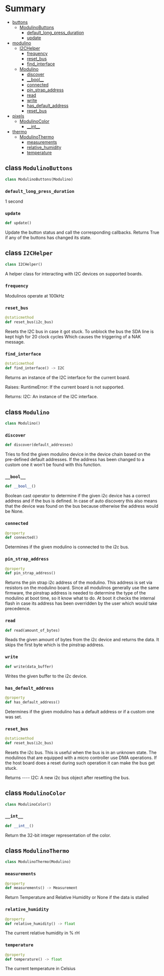# Summary

* [buttons](#modulino.buttons)
  * [ModulinoButtons](#modulino.buttons.ModulinoButtons)
    * [default\_long\_press\_duration](#modulino.buttons.ModulinoButtons.default_long_press_duration)
    * [update](#modulino.buttons.ModulinoButtons.update)
* [modulino](#modulino.modulino)
  * [I2CHelper](#modulino.modulino.I2CHelper)
    * [frequency](#modulino.modulino.I2CHelper.frequency)
    * [reset\_bus](#modulino.modulino.I2CHelper.reset_bus)
    * [find\_interface](#modulino.modulino.I2CHelper.find_interface)
  * [Modulino](#modulino.modulino.Modulino)
    * [discover](#modulino.modulino.Modulino.discover)
    * [\_\_bool\_\_](#modulino.modulino.Modulino.__bool__)
    * [connected](#modulino.modulino.Modulino.connected)
    * [pin\_strap\_address](#modulino.modulino.Modulino.pin_strap_address)
    * [read](#modulino.modulino.Modulino.read)
    * [write](#modulino.modulino.Modulino.write)
    * [has\_default\_address](#modulino.modulino.Modulino.has_default_address)
    * [reset\_bus](#modulino.modulino.Modulino.reset_bus)
* [pixels](#modulino.pixels)
  * [ModulinoColor](#modulino.pixels.ModulinoColor)
    * [\_\_int\_\_](#modulino.pixels.ModulinoColor.__int__)
* [thermo](#modulino.thermo)
  * [ModulinoThermo](#modulino.thermo.ModulinoThermo)
    * [measurements](#modulino.thermo.ModulinoThermo.measurements)
    * [relative\_humidity](#modulino.thermo.ModulinoThermo.relative_humidity)
    * [temperature](#modulino.thermo.ModulinoThermo.temperature)

<a id="modulino.buttons.ModulinoButtons"></a>

## class `ModulinoButtons`

```python
class ModulinoButtons(Modulino)
```

<a id="modulino.buttons.ModulinoButtons.default_long_press_duration"></a>

### `default_long_press_duration`

1 second

<a id="modulino.buttons.ModulinoButtons.update"></a>

### `update`

```python
def update()
```

Update the button status and call the corresponding callbacks.
Returns True if any of the buttons has changed its state.

<a id="modulino.modulino.I2CHelper"></a>

## class `I2CHelper`

```python
class I2CHelper()
```

A helper class for interacting with I2C devices on supported boards.

<a id="modulino.modulino.I2CHelper.frequency"></a>

### `frequency`

Modulinos operate at 100kHz

<a id="modulino.modulino.I2CHelper.reset_bus"></a>

### `reset_bus`

```python
@staticmethod
def reset_bus(i2c_bus)
```

Resets the I2C bus in case it got stuck. To unblock the bus the SDA line is kept high for 20 clock cycles
Which causes the triggering of a NAK message.

<a id="modulino.modulino.I2CHelper.find_interface"></a>

### `find_interface`

```python
@staticmethod
def find_interface() -> I2C
```

Returns an instance of the I2C interface for the current board.

Raises:
    RuntimeError: If the current board is not supported.

Returns:
    I2C: An instance of the I2C interface.

<a id="modulino.modulino.Modulino"></a>

## class `Modulino`

```python
class Modulino()
```

<a id="modulino.modulino.Modulino.discover"></a>

### `discover`

```python
def discover(default_addresses)
```

Tries to find the given modulino device in the device chain
based on the pre-defined default addresses.
If the address has been changed to a custom one it won't be found with this function.

<a id="modulino.modulino.Modulino.__bool__"></a>

### `__bool__`

```python
def __bool__()
```

Boolean cast operator to determine if the given i2c device has a correct address
and if the bus is defined.
In case of auto discovery this also means that the device was found on the bus
because otherwise the address would be None.

<a id="modulino.modulino.Modulino.connected"></a>

### `connected`

```python
@property
def connected()
```

Determines if the given modulino is connected to the i2c bus.

<a id="modulino.modulino.Modulino.pin_strap_address"></a>

### `pin_strap_address`

```python
@property
def pin_strap_address()
```

Returns the pin strap i2c address of the modulino.
This address is set via resistors on the modulino board.
Since all modulinos generally use the same firmware, the pinstrap address
is needed to determine the type of the modulino at boot time, so it know what to do.
At boot it checks the internal flash in case its address has been overridden by the user
which would take precedence.

<a id="modulino.modulino.Modulino.read"></a>

### `read`

```python
def read(amount_of_bytes)
```

Reads the given amount of bytes from the i2c device and returns the data.
It skips the first byte which is the pinstrap address.

<a id="modulino.modulino.Modulino.write"></a>

### `write`

```python
def write(data_buffer)
```

Writes the given buffer to the i2c device.

<a id="modulino.modulino.Modulino.has_default_address"></a>

### `has_default_address`

```python
@property
def has_default_address()
```

Determines if the given modulino has a default address
or if a custom one was set.

<a id="modulino.modulino.Modulino.reset_bus"></a>

### `reset_bus`

```python
@staticmethod
def reset_bus(i2c_bus)
```

Resets the i2c bus. This is useful when the bus is in an unknown state. 
The modulinos that are equipped with a micro controller use DMA operations. 
If the host board does a reset during such operation it can make the bus get stuck. 

Returns
    ----
    I2C: A new i2c bus object after resetting the bus.

<a id="modulino.pixels.ModulinoColor"></a>

## class `ModulinoColor`

```python
class ModulinoColor()
```

<a id="modulino.pixels.ModulinoColor.__int__"></a>

### `__int__`

```python
def __int__()
```

Return the 32-bit integer representation of the color.

<a id="modulino.thermo.ModulinoThermo"></a>

## class `ModulinoThermo`

```python
class ModulinoThermo(Modulino)
```

<a id="modulino.thermo.ModulinoThermo.measurements"></a>

### `measurements`

```python
@property
def measurements() -> Measurement
```

Return Temperature and Relative Humidity or None if the data is stalled

<a id="modulino.thermo.ModulinoThermo.relative_humidity"></a>

### `relative_humidity`

```python
@property
def relative_humidity() -> float
```

The current relative humidity in % rH

<a id="modulino.thermo.ModulinoThermo.temperature"></a>

### `temperature`

```python
@property
def temperature() -> float
```

The current temperature in Celsius

